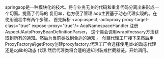 springaop是一种模块化的技术。将与业务无关的代码和重复代码分离出来形成一个切面。提高了代码的
复用率，也方便了管理
aop主要基于动态代理实现的。在使用流程中有两个步骤，
首先解析
<aop:aspectj-autoproxy proxy-target-class="true" expose-proxy="true"/>
AopNamespaceHandler 注册AspectJAutoProxyBeanDefinitionParser，
这个类会调用wrapifnessary方法获取到所有的通知。然后为当前类找到合适的通知 。
创建代理工厂接下来然后用ProxyFactory的getProxy创建proxyfactory.代理工厂会选择使用jdk的动态代理还是cglib的动态
代理.然后代理类将合适的通知封装成拦截器链。开始调用。